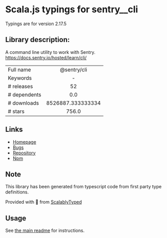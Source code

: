 
# Scala.js typings for sentry__cli

Typings are for version 2.17.5

## Library description:
A command line utility to work with Sentry. https://docs.sentry.io/hosted/learn/cli/

|                    |                 |
| ------------------ | :-------------: |
| Full name          | @sentry/cli |
| Keywords           | - |
| # releases         | 52 |
| # dependents       | 0.0 |
| # downloads        | 8526887.333333334 |
| # stars            | 756.0 |

## Links
- [Homepage](https://docs.sentry.io/hosted/learn/cli/)
- [Bugs](https://github.com/getsentry/sentry-cli/issues)
- [Repository](https://github.com/getsentry/sentry-cli)
- [Npm](https://www.npmjs.com/package/%40sentry%2Fcli)
    


## Note
This library has been generated from typescript code from first party type definitions.

Provided with :purple_heart: from [ScalablyTyped](https://github.com/oyvindberg/ScalablyTyped)

## Usage
See [the main readme](../../readme.md) for instructions.


